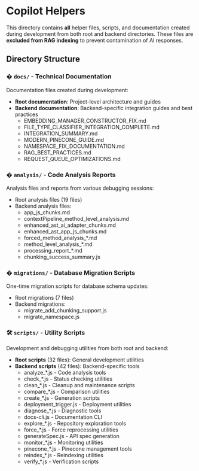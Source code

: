 # Copilot Helpers

This directory contains **all** helper files, scripts, and documentation created during development from both root and backend directories. These files are **excluded from RAG indexing** to prevent contamination of AI responses.

## Directory Structure

### � `docs/` - Technical Documentation
Documentation files created during development:
- **Root documentation**: Project-level architecture and guides
- **Backend documentation**: Backend-specific integration guides and best practices
  - EMBEDDING_MANAGER_CONSTRUCTOR_FIX.md
  - FILE_TYPE_CLASSIFIER_INTEGRATION_COMPLETE.md
  - INTEGRATION_SUMMARY.md
  - MODERN_PINECONE_GUIDE.md
  - NAMESPACE_FIX_DOCUMENTATION.md
  - RAG_BEST_PRACTICES.md
  - REQUEST_QUEUE_OPTIMIZATIONS.md

### � `analysis/` - Code Analysis Reports
Analysis files and reports from various debugging sessions:
- Root analysis files (19 files)
- Backend analysis files:
  - app_js_chunks.md
  - contextPipeline_method_level_analysis.md
  - enhanced_ast_ai_adapter_chunks.md
  - enhanced_ast_app_js_chunks.md
  - forced_method_analysis_*.md
  - method_level_analysis_*.md
  - processing_report_*.md
  - chunking_success_summary.js

### � `migrations/` - Database Migration Scripts
One-time migration scripts for database schema updates:
- Root migrations (7 files)
- Backend migrations:
  - migrate_add_chunking_support.js
  - migrate_namespace.js

### 🛠️ `scripts/` - Utility Scripts
Development and debugging utilities from both root and backend:
- **Root scripts** (32 files): General development utilities
- **Backend scripts** (42 files): Backend-specific tools
  - analyze_*.js - Code analysis tools
  - check_*.js - Status checking utilities
  - clean_*.js - Cleanup and maintenance scripts
  - compare_*.js - Comparison utilities
  - create_*.js - Generation scripts
  - deployment_trigger.js - Deployment utilities
  - diagnose_*.js - Diagnostic tools
  - docs-cli.js - Documentation CLI
  - explore_*.js - Repository exploration tools
  - force_*.js - Force reprocessing utilities
  - generateSpec.js - API spec generation
  - monitor_*.js - Monitoring utilities
  - pinecone_*.js - Pinecone management tools
  - reindex_*.js - Reindexing utilities
  - verify_*.js - Verification scripts
